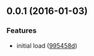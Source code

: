 <a name="0.0.1"></a>
## 0.0.1 (2016-01-03)


### Features

* initial load ([995458d](https://github.com/cdellinger/my-gulp-recipes/commit/995458d))



